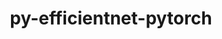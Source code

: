 ---
title: "py-efficientnet-pytorch"
layout: cache
categories: [package, develop]
meta: {"compilers": ["none"], "num_specs": 118, "num_specs_by_stack": {"ml-darwin-aarch64-mps": 22, "ml-linux-aarch64-cpu": 24, "ml-linux-aarch64-cuda": 25, "ml-linux-x86_64-cpu": 23, "ml-linux-x86_64-cuda": 24, "root": 118}, "oss": ["sequoia", "ubuntu24.04"], "platforms": ["darwin", "linux"], "stacks": ["ml-darwin-aarch64-mps", "ml-linux-aarch64-cpu", "ml-linux-aarch64-cuda", "ml-linux-x86_64-cpu", "ml-linux-x86_64-cuda", "root"], "targets": ["aarch64", "x86_64_v3"], "versions": ["0.7.1"]}
spec_details: [{"compiler": "none", "hash": "2evu4w7xddarcr6mavplr6gvyj3stzzk", "os": "ubuntu24.04", "platform": "linux", "size": "-", "stacks": ["ml-linux-aarch64-cpu", "root"], "target": "aarch64", "variants": ["build_system=python_pip"], "versions": ["0.7.1"]}, {"compiler": "none", "hash": "2pty2ca43jtyklbcbs5ssznqkz75rqzh", "os": "sequoia", "platform": "darwin", "size": "-", "stacks": ["ml-darwin-aarch64-mps", "root"], "target": "aarch64", "variants": ["build_system=python_pip"], "versions": ["0.7.1"]}, {"compiler": "none", "hash": "2x4eqkazckurbtgbgtbaiao7yh6vp4ru", "os": "sequoia", "platform": "darwin", "size": "-", "stacks": ["ml-darwin-aarch64-mps", "root"], "target": "aarch64", "variants": ["build_system=python_pip"], "versions": ["0.7.1"]}, {"compiler": "none", "hash": "3bxwnxkj3rkyktqbkc2tfqkm2ofl4bej", "os": "ubuntu24.04", "platform": "linux", "size": "-", "stacks": ["ml-linux-x86_64-cpu", "root"], "target": "x86_64_v3", "variants": ["build_system=python_pip"], "versions": ["0.7.1"]}, {"compiler": "none", "hash": "3nbxvuif4t5m4vydaempwxwnpysppide", "os": "sequoia", "platform": "darwin", "size": "-", "stacks": ["ml-darwin-aarch64-mps", "root"], "target": "aarch64", "variants": ["build_system=python_pip"], "versions": ["0.7.1"]}, {"compiler": "none", "hash": "3qh23ktbh47jxarszcdvbmwfnzflg6h4", "os": "ubuntu24.04", "platform": "linux", "size": "-", "stacks": ["ml-linux-aarch64-cpu", "root"], "target": "aarch64", "variants": ["build_system=python_pip"], "versions": ["0.7.1"]}, {"compiler": "none", "hash": "44b4oefttj6xcg5ihw5vbyheluh32xor", "os": "ubuntu24.04", "platform": "linux", "size": "-", "stacks": ["ml-linux-x86_64-cuda", "root"], "target": "x86_64_v3", "variants": ["build_system=python_pip"], "versions": ["0.7.1"]}, {"compiler": "none", "hash": "44wm3lvht37feydhiv5kgnilvxyh4zjl", "os": "sequoia", "platform": "darwin", "size": "-", "stacks": ["ml-darwin-aarch64-mps", "root"], "target": "aarch64", "variants": ["build_system=python_pip"], "versions": ["0.7.1"]}, {"compiler": "none", "hash": "4bjcttgevw767y2i53hinfxtb74piiio", "os": "ubuntu24.04", "platform": "linux", "size": "-", "stacks": ["ml-linux-aarch64-cuda", "root"], "target": "aarch64", "variants": ["build_system=python_pip"], "versions": ["0.7.1"]}, {"compiler": "none", "hash": "4c3yuv5gegkcrdcptknmbt4bfyrmepgw", "os": "sequoia", "platform": "darwin", "size": "-", "stacks": ["ml-darwin-aarch64-mps", "root"], "target": "aarch64", "variants": ["build_system=python_pip"], "versions": ["0.7.1"]}, {"compiler": "none", "hash": "4nzoigyr35lldscqvtmkezgugg2c5pe5", "os": "ubuntu24.04", "platform": "linux", "size": "-", "stacks": ["ml-linux-x86_64-cuda", "root"], "target": "x86_64_v3", "variants": ["build_system=python_pip"], "versions": ["0.7.1"]}, {"compiler": "none", "hash": "4qxu2bkvtmlqfrmcm2dnz4xpzzagjimr", "os": "ubuntu24.04", "platform": "linux", "size": "-", "stacks": ["ml-linux-x86_64-cpu", "root"], "target": "x86_64_v3", "variants": ["build_system=python_pip"], "versions": ["0.7.1"]}, {"compiler": "none", "hash": "4t2zihj4w6jifxvtggekhkwkxcuircyp", "os": "sequoia", "platform": "darwin", "size": "-", "stacks": ["ml-darwin-aarch64-mps", "root"], "target": "aarch64", "variants": ["build_system=python_pip"], "versions": ["0.7.1"]}, {"compiler": "none", "hash": "4udow5hoq74k5ej424e4efm6qglpzorn", "os": "ubuntu24.04", "platform": "linux", "size": "-", "stacks": ["ml-linux-aarch64-cpu", "root"], "target": "aarch64", "variants": ["build_system=python_pip"], "versions": ["0.7.1"]}, {"compiler": "none", "hash": "5estjoppnbbfwjzplzlpam6sr4jrjhde", "os": "ubuntu24.04", "platform": "linux", "size": "-", "stacks": ["ml-linux-x86_64-cuda", "root"], "target": "x86_64_v3", "variants": ["build_system=python_pip"], "versions": ["0.7.1"]}, {"compiler": "none", "hash": "6l65ogw7nk6q275g4dhpey2c7ziwfvrg", "os": "sequoia", "platform": "darwin", "size": "-", "stacks": ["ml-darwin-aarch64-mps", "root"], "target": "aarch64", "variants": ["build_system=python_pip"], "versions": ["0.7.1"]}, {"compiler": "none", "hash": "6uplb42fi37rcf3yi5ajikc7v5okxxb5", "os": "ubuntu24.04", "platform": "linux", "size": "-", "stacks": ["ml-linux-aarch64-cpu", "root"], "target": "aarch64", "variants": ["build_system=python_pip"], "versions": ["0.7.1"]}, {"compiler": "none", "hash": "6ydswws4hpwv6ryhjebeessrqh32g6hc", "os": "ubuntu24.04", "platform": "linux", "size": "-", "stacks": ["ml-linux-x86_64-cuda", "root"], "target": "x86_64_v3", "variants": ["build_system=python_pip"], "versions": ["0.7.1"]}, {"compiler": "none", "hash": "6zc7rn7dj7gxgbjrbdggrmezre2kwzau", "os": "ubuntu24.04", "platform": "linux", "size": "-", "stacks": ["ml-linux-aarch64-cpu", "root"], "target": "aarch64", "variants": ["build_system=python_pip"], "versions": ["0.7.1"]}, {"compiler": "none", "hash": "72v7isebhnhbmcd6hvgp2muvba4xwad3", "os": "ubuntu24.04", "platform": "linux", "size": "-", "stacks": ["ml-linux-aarch64-cpu", "root"], "target": "aarch64", "variants": ["build_system=python_pip"], "versions": ["0.7.1"]}, {"compiler": "none", "hash": "76d4pyfyj4blz3qpa7kp3rvrtf7lch7z", "os": "sequoia", "platform": "darwin", "size": "-", "stacks": ["ml-darwin-aarch64-mps", "root"], "target": "aarch64", "variants": ["build_system=python_pip"], "versions": ["0.7.1"]}, {"compiler": "none", "hash": "77eayfuwq6emgtfhajmiboszg4w6pxfm", "os": "ubuntu24.04", "platform": "linux", "size": "-", "stacks": ["ml-linux-aarch64-cuda", "root"], "target": "aarch64", "variants": ["build_system=python_pip"], "versions": ["0.7.1"]}, {"compiler": "none", "hash": "7duy35pycgldcoqdwz5jqmie7qowjdms", "os": "ubuntu24.04", "platform": "linux", "size": "-", "stacks": ["ml-linux-x86_64-cpu", "root"], "target": "x86_64_v3", "variants": ["build_system=python_pip"], "versions": ["0.7.1"]}, {"compiler": "none", "hash": "7grfu2663ao2lfynkxxt5cpyih6wupm7", "os": "ubuntu24.04", "platform": "linux", "size": "-", "stacks": ["ml-linux-x86_64-cpu", "root"], "target": "x86_64_v3", "variants": ["build_system=python_pip"], "versions": ["0.7.1"]}, {"compiler": "none", "hash": "7j5ksu7c4gyw6y3tinqg2bdao2mmkvsf", "os": "sequoia", "platform": "darwin", "size": "-", "stacks": ["ml-darwin-aarch64-mps", "root"], "target": "aarch64", "variants": ["build_system=python_pip"], "versions": ["0.7.1"]}, {"compiler": "none", "hash": "7oy3ixdtquyasefeocgdec7mnkgnhjer", "os": "ubuntu24.04", "platform": "linux", "size": "-", "stacks": ["ml-linux-x86_64-cpu", "root"], "target": "x86_64_v3", "variants": ["build_system=python_pip"], "versions": ["0.7.1"]}, {"compiler": "none", "hash": "7pbw4qckbnbr2c7ztw2icsqnzk4ghvsk", "os": "sequoia", "platform": "darwin", "size": "-", "stacks": ["ml-darwin-aarch64-mps", "root"], "target": "aarch64", "variants": ["build_system=python_pip"], "versions": ["0.7.1"]}, {"compiler": "none", "hash": "7pgfak6avvc5dcncbm2cfp7bykyurw25", "os": "sequoia", "platform": "darwin", "size": "-", "stacks": ["ml-darwin-aarch64-mps", "root"], "target": "aarch64", "variants": ["build_system=python_pip"], "versions": ["0.7.1"]}, {"compiler": "none", "hash": "a4ghihhztq4pho6kzcdx2fvgd6uymyyl", "os": "ubuntu24.04", "platform": "linux", "size": "-", "stacks": ["ml-linux-x86_64-cuda", "root"], "target": "x86_64_v3", "variants": ["build_system=python_pip"], "versions": ["0.7.1"]}, {"compiler": "none", "hash": "a5pnxn4hqi6ajo4tbm4tvszbufhudb27", "os": "ubuntu24.04", "platform": "linux", "size": "-", "stacks": ["ml-linux-aarch64-cpu", "root"], "target": "aarch64", "variants": ["build_system=python_pip"], "versions": ["0.7.1"]}, {"compiler": "none", "hash": "aps3ixug5urtydus2mikqnmmdxd6jekh", "os": "ubuntu24.04", "platform": "linux", "size": "-", "stacks": ["ml-linux-x86_64-cuda", "root"], "target": "x86_64_v3", "variants": ["build_system=python_pip"], "versions": ["0.7.1"]}, {"compiler": "none", "hash": "b6viqrejhpyzx27zz4iaq3hu74k5kyoo", "os": "ubuntu24.04", "platform": "linux", "size": "-", "stacks": ["ml-linux-aarch64-cuda", "root"], "target": "aarch64", "variants": ["build_system=python_pip"], "versions": ["0.7.1"]}, {"compiler": "none", "hash": "bnenbwi56ie2qr2vb7ovyteklk67ubqv", "os": "ubuntu24.04", "platform": "linux", "size": "-", "stacks": ["ml-linux-x86_64-cpu", "root"], "target": "x86_64_v3", "variants": ["build_system=python_pip"], "versions": ["0.7.1"]}, {"compiler": "none", "hash": "buabljoyvz7km3425wll7ae5sp5pzf3e", "os": "ubuntu24.04", "platform": "linux", "size": "-", "stacks": ["ml-linux-x86_64-cpu", "root"], "target": "x86_64_v3", "variants": ["build_system=python_pip"], "versions": ["0.7.1"]}, {"compiler": "none", "hash": "bwkbl3cork2msaqcwo7iny6rr4hyzazu", "os": "ubuntu24.04", "platform": "linux", "size": "-", "stacks": ["ml-linux-aarch64-cpu", "root"], "target": "aarch64", "variants": ["build_system=python_pip"], "versions": ["0.7.1"]}, {"compiler": "none", "hash": "co34nfelqkieiuaf7hvdvs4jxypxspww", "os": "ubuntu24.04", "platform": "linux", "size": "-", "stacks": ["ml-linux-aarch64-cpu", "root"], "target": "aarch64", "variants": ["build_system=python_pip"], "versions": ["0.7.1"]}, {"compiler": "none", "hash": "cquhwanhsfcyosj3y2w7violtk67jgbq", "os": "ubuntu24.04", "platform": "linux", "size": "-", "stacks": ["ml-linux-aarch64-cuda", "root"], "target": "aarch64", "variants": ["build_system=python_pip"], "versions": ["0.7.1"]}, {"compiler": "none", "hash": "cr4rbvpyxb3ax22k6qlinw3rufjrnkap", "os": "ubuntu24.04", "platform": "linux", "size": "-", "stacks": ["ml-linux-x86_64-cpu", "root"], "target": "x86_64_v3", "variants": ["build_system=python_pip"], "versions": ["0.7.1"]}, {"compiler": "none", "hash": "djoneuf7o772obfyjakkr3o7w3cgeaa3", "os": "ubuntu24.04", "platform": "linux", "size": "-", "stacks": ["ml-linux-aarch64-cpu", "root"], "target": "aarch64", "variants": ["build_system=python_pip"], "versions": ["0.7.1"]}, {"compiler": "none", "hash": "dy24uh7gzg7ry4lghbxlk6vnjuynlfaq", "os": "ubuntu24.04", "platform": "linux", "size": "-", "stacks": ["ml-linux-aarch64-cpu", "root"], "target": "aarch64", "variants": ["build_system=python_pip"], "versions": ["0.7.1"]}, {"compiler": "none", "hash": "dy6y347xjx4uxxv77onfd5b267qnynoy", "os": "ubuntu24.04", "platform": "linux", "size": "-", "stacks": ["ml-linux-aarch64-cpu", "root"], "target": "aarch64", "variants": ["build_system=python_pip"], "versions": ["0.7.1"]}, {"compiler": "none", "hash": "dyfufqmo63lf5z2eqy45hgw6kuniorgq", "os": "ubuntu24.04", "platform": "linux", "size": "-", "stacks": ["ml-linux-x86_64-cuda", "root"], "target": "x86_64_v3", "variants": ["build_system=python_pip"], "versions": ["0.7.1"]}, {"compiler": "none", "hash": "ebncn7zwgtxpotzgjcdo5anairyksnkg", "os": "ubuntu24.04", "platform": "linux", "size": "-", "stacks": ["ml-linux-aarch64-cuda", "root"], "target": "aarch64", "variants": ["build_system=python_pip"], "versions": ["0.7.1"]}, {"compiler": "none", "hash": "f4ljyu2fuumq4q7oofptij2dhsf6f622", "os": "sequoia", "platform": "darwin", "size": "-", "stacks": ["ml-darwin-aarch64-mps", "root"], "target": "aarch64", "variants": ["build_system=python_pip"], "versions": ["0.7.1"]}, {"compiler": "none", "hash": "f5i5fsdornhdmmghvjxx2iws4fevwegu", "os": "ubuntu24.04", "platform": "linux", "size": "-", "stacks": ["ml-linux-x86_64-cuda", "root"], "target": "x86_64_v3", "variants": ["build_system=python_pip"], "versions": ["0.7.1"]}, {"compiler": "none", "hash": "ff62tys6li3jwsuecxpjh6rbbgns22em", "os": "ubuntu24.04", "platform": "linux", "size": "-", "stacks": ["ml-linux-x86_64-cpu", "root"], "target": "x86_64_v3", "variants": ["build_system=python_pip"], "versions": ["0.7.1"]}, {"compiler": "none", "hash": "g5orrvicbkodydtkuynjdokgtnxdzreb", "os": "ubuntu24.04", "platform": "linux", "size": "-", "stacks": ["ml-linux-aarch64-cuda", "root"], "target": "aarch64", "variants": ["build_system=python_pip"], "versions": ["0.7.1"]}, {"compiler": "none", "hash": "ggdjfmlcc7bxtbsgndzis47aqxzox7qn", "os": "ubuntu24.04", "platform": "linux", "size": "-", "stacks": ["ml-linux-x86_64-cuda", "root"], "target": "x86_64_v3", "variants": ["build_system=python_pip"], "versions": ["0.7.1"]}, {"compiler": "none", "hash": "gi436hjnhp3ica75q7vu626ozre4p6bv", "os": "ubuntu24.04", "platform": "linux", "size": "-", "stacks": ["ml-linux-x86_64-cuda", "root"], "target": "x86_64_v3", "variants": ["build_system=python_pip"], "versions": ["0.7.1"]}, {"compiler": "none", "hash": "hbmcjkiubgudlkaoj5lfs3mdnh3kpehb", "os": "ubuntu24.04", "platform": "linux", "size": "-", "stacks": ["ml-linux-aarch64-cuda", "root"], "target": "aarch64", "variants": ["build_system=python_pip"], "versions": ["0.7.1"]}, {"compiler": "none", "hash": "hmdfzpxnxod7p5ionpwq67w3kohl5odg", "os": "ubuntu24.04", "platform": "linux", "size": "-", "stacks": ["ml-linux-aarch64-cuda", "root"], "target": "aarch64", "variants": ["build_system=python_pip"], "versions": ["0.7.1"]}, {"compiler": "none", "hash": "i6xeh3aj3m6cxo6k4f5u4pxccwlttehk", "os": "sequoia", "platform": "darwin", "size": "-", "stacks": ["ml-darwin-aarch64-mps", "root"], "target": "aarch64", "variants": ["build_system=python_pip"], "versions": ["0.7.1"]}, {"compiler": "none", "hash": "iivwhqe57gnn2wfdiv7muwf6qu77uxwb", "os": "ubuntu24.04", "platform": "linux", "size": "-", "stacks": ["ml-linux-x86_64-cuda", "root"], "target": "x86_64_v3", "variants": ["build_system=python_pip"], "versions": ["0.7.1"]}, {"compiler": "none", "hash": "iym6jrimuhjzmkzpjssp6e45w735gose", "os": "ubuntu24.04", "platform": "linux", "size": "-", "stacks": ["ml-linux-aarch64-cpu", "root"], "target": "aarch64", "variants": ["build_system=python_pip"], "versions": ["0.7.1"]}, {"compiler": "none", "hash": "j5kogplu46xzolmokxtp4auipe3qqjtf", "os": "ubuntu24.04", "platform": "linux", "size": "-", "stacks": ["ml-linux-aarch64-cuda", "root"], "target": "aarch64", "variants": ["build_system=python_pip"], "versions": ["0.7.1"]}, {"compiler": "none", "hash": "kdmg3hv664q2httt6mv6jfbwn4jkc62b", "os": "ubuntu24.04", "platform": "linux", "size": "-", "stacks": ["ml-linux-x86_64-cpu", "root"], "target": "x86_64_v3", "variants": ["build_system=python_pip"], "versions": ["0.7.1"]}, {"compiler": "none", "hash": "khuzafubmu5oykm7new4bo4zz6xb5kyr", "os": "ubuntu24.04", "platform": "linux", "size": "-", "stacks": ["ml-linux-aarch64-cpu", "root"], "target": "aarch64", "variants": ["build_system=python_pip"], "versions": ["0.7.1"]}, {"compiler": "none", "hash": "l3qcvghmn3vaxneckvcmbha3kba3z6bu", "os": "ubuntu24.04", "platform": "linux", "size": "-", "stacks": ["ml-linux-x86_64-cuda", "root"], "target": "x86_64_v3", "variants": ["build_system=python_pip"], "versions": ["0.7.1"]}, {"compiler": "none", "hash": "lcz26d3nz5wumm6avawd7yspyfcvc23l", "os": "sequoia", "platform": "darwin", "size": "-", "stacks": ["ml-darwin-aarch64-mps", "root"], "target": "aarch64", "variants": ["build_system=python_pip"], "versions": ["0.7.1"]}, {"compiler": "none", "hash": "lszcr4tasiv5pfnlc5zuozj5kczh4xac", "os": "ubuntu24.04", "platform": "linux", "size": "-", "stacks": ["ml-linux-aarch64-cpu", "root"], "target": "aarch64", "variants": ["build_system=python_pip"], "versions": ["0.7.1"]}, {"compiler": "none", "hash": "lwyugziaf6h744zx7rtukouxjegmn7b5", "os": "ubuntu24.04", "platform": "linux", "size": "-", "stacks": ["ml-linux-aarch64-cpu", "root"], "target": "aarch64", "variants": ["build_system=python_pip"], "versions": ["0.7.1"]}, {"compiler": "none", "hash": "lymsmeysoisyytfki44qszzaronbwilv", "os": "ubuntu24.04", "platform": "linux", "size": "-", "stacks": ["ml-linux-x86_64-cpu", "root"], "target": "x86_64_v3", "variants": ["build_system=python_pip"], "versions": ["0.7.1"]}, {"compiler": "none", "hash": "mg554aasktm2obpntrvni6wuvn6aogp4", "os": "ubuntu24.04", "platform": "linux", "size": "-", "stacks": ["ml-linux-aarch64-cuda", "root"], "target": "aarch64", "variants": ["build_system=python_pip"], "versions": ["0.7.1"]}, {"compiler": "none", "hash": "mp6mdc3hpn75ot3g3tx2lysxako5kaiq", "os": "ubuntu24.04", "platform": "linux", "size": "-", "stacks": ["ml-linux-aarch64-cpu", "root"], "target": "aarch64", "variants": ["build_system=python_pip"], "versions": ["0.7.1"]}, {"compiler": "none", "hash": "n6xykt445h2ajmnvyho2zqsw6co4qfmg", "os": "ubuntu24.04", "platform": "linux", "size": "-", "stacks": ["ml-linux-x86_64-cuda", "root"], "target": "x86_64_v3", "variants": ["build_system=python_pip"], "versions": ["0.7.1"]}, {"compiler": "none", "hash": "nhiuwv73mxrq6wu45g3mlxmayhsxrm2v", "os": "ubuntu24.04", "platform": "linux", "size": "-", "stacks": ["ml-linux-aarch64-cuda", "root"], "target": "aarch64", "variants": ["build_system=python_pip"], "versions": ["0.7.1"]}, {"compiler": "none", "hash": "nvvzrxm3chzdskdrsdv3fzmc4q7iovp2", "os": "ubuntu24.04", "platform": "linux", "size": "-", "stacks": ["ml-linux-aarch64-cuda", "root"], "target": "aarch64", "variants": ["build_system=python_pip"], "versions": ["0.7.1"]}, {"compiler": "none", "hash": "ny5zabl6g6ykf4tuxze5tjs3qvk6yh7c", "os": "ubuntu24.04", "platform": "linux", "size": "-", "stacks": ["ml-linux-aarch64-cuda", "root"], "target": "aarch64", "variants": ["build_system=python_pip"], "versions": ["0.7.1"]}, {"compiler": "none", "hash": "oqaer46tl7btidj5y3bcf3klu6xjp2ng", "os": "sequoia", "platform": "darwin", "size": "-", "stacks": ["ml-darwin-aarch64-mps", "root"], "target": "aarch64", "variants": ["build_system=python_pip"], "versions": ["0.7.1"]}, {"compiler": "none", "hash": "otjq7ji7dsgyv56jm5elgl4ju7cqltmg", "os": "ubuntu24.04", "platform": "linux", "size": "-", "stacks": ["ml-linux-aarch64-cuda", "root"], "target": "aarch64", "variants": ["build_system=python_pip"], "versions": ["0.7.1"]}, {"compiler": "none", "hash": "oz5q4og7nmicpgxow7mc5aujef7rpp2i", "os": "ubuntu24.04", "platform": "linux", "size": "-", "stacks": ["ml-linux-x86_64-cpu", "root"], "target": "x86_64_v3", "variants": ["build_system=python_pip"], "versions": ["0.7.1"]}, {"compiler": "none", "hash": "pctcyrltlxfinwme6uyodhtb7ool6cjx", "os": "ubuntu24.04", "platform": "linux", "size": "-", "stacks": ["ml-linux-aarch64-cuda", "root"], "target": "aarch64", "variants": ["build_system=python_pip"], "versions": ["0.7.1"]}, {"compiler": "none", "hash": "peutuiw5baqxcbioybzb337entzdndy3", "os": "ubuntu24.04", "platform": "linux", "size": "-", "stacks": ["ml-linux-x86_64-cuda", "root"], "target": "x86_64_v3", "variants": ["build_system=python_pip"], "versions": ["0.7.1"]}, {"compiler": "none", "hash": "pfbgnfwntl2ay7rnfp6rw744d57arh4d", "os": "ubuntu24.04", "platform": "linux", "size": "-", "stacks": ["ml-linux-x86_64-cpu", "root"], "target": "x86_64_v3", "variants": ["build_system=python_pip"], "versions": ["0.7.1"]}, {"compiler": "none", "hash": "pik2j2kxquysdcebqzjbynl2523v32ni", "os": "ubuntu24.04", "platform": "linux", "size": "-", "stacks": ["ml-linux-aarch64-cpu", "root"], "target": "aarch64", "variants": ["build_system=python_pip"], "versions": ["0.7.1"]}, {"compiler": "none", "hash": "pp2c7zctnvrue4d2rpnrz3os7whzye3p", "os": "ubuntu24.04", "platform": "linux", "size": "-", "stacks": ["ml-linux-x86_64-cuda", "root"], "target": "x86_64_v3", "variants": ["build_system=python_pip"], "versions": ["0.7.1"]}, {"compiler": "none", "hash": "qau6ajq4eaq5iaghmwzscitvjcrtxe3l", "os": "ubuntu24.04", "platform": "linux", "size": "-", "stacks": ["ml-linux-aarch64-cuda", "root"], "target": "aarch64", "variants": ["build_system=python_pip"], "versions": ["0.7.1"]}, {"compiler": "none", "hash": "qgx2zqcenwa7bnhqifsxlojcsbu62k6h", "os": "sequoia", "platform": "darwin", "size": "-", "stacks": ["ml-darwin-aarch64-mps", "root"], "target": "aarch64", "variants": ["build_system=python_pip"], "versions": ["0.7.1"]}, {"compiler": "none", "hash": "qqvcpjzze4p4ticjg3oqwp7u45tcc53o", "os": "ubuntu24.04", "platform": "linux", "size": "-", "stacks": ["ml-linux-x86_64-cpu", "root"], "target": "x86_64_v3", "variants": ["build_system=python_pip"], "versions": ["0.7.1"]}, {"compiler": "none", "hash": "r4xayfh6wfkkdcx6s7kggldxdzu7n6ii", "os": "ubuntu24.04", "platform": "linux", "size": "-", "stacks": ["ml-linux-x86_64-cuda", "root"], "target": "x86_64_v3", "variants": ["build_system=python_pip"], "versions": ["0.7.1"]}, {"compiler": "none", "hash": "rfpy6alcdhydfbklyv2wrbp3h6bfp7gd", "os": "ubuntu24.04", "platform": "linux", "size": "-", "stacks": ["ml-linux-aarch64-cuda", "root"], "target": "aarch64", "variants": ["build_system=python_pip"], "versions": ["0.7.1"]}, {"compiler": "none", "hash": "rpbuxiclspiclwyzbxmsqjvx7hvf25jo", "os": "ubuntu24.04", "platform": "linux", "size": "-", "stacks": ["ml-linux-x86_64-cpu", "root"], "target": "x86_64_v3", "variants": ["build_system=python_pip"], "versions": ["0.7.1"]}, {"compiler": "none", "hash": "rxmon3ndlkoveqiar7mrybgbkihoigch", "os": "ubuntu24.04", "platform": "linux", "size": "-", "stacks": ["ml-linux-x86_64-cpu", "root"], "target": "x86_64_v3", "variants": ["build_system=python_pip"], "versions": ["0.7.1"]}, {"compiler": "none", "hash": "s2gjhx5325fqxla2j7tcuerll7enppbj", "os": "ubuntu24.04", "platform": "linux", "size": "-", "stacks": ["ml-linux-x86_64-cpu", "root"], "target": "x86_64_v3", "variants": ["build_system=python_pip"], "versions": ["0.7.1"]}, {"compiler": "none", "hash": "s6omsoym46gqj3fp6rqrsesmknoaf7a6", "os": "ubuntu24.04", "platform": "linux", "size": "-", "stacks": ["ml-linux-aarch64-cpu", "root"], "target": "aarch64", "variants": ["build_system=python_pip"], "versions": ["0.7.1"]}, {"compiler": "none", "hash": "sb2dvc2a37uwr6mpof4rc7vt5a4ojet3", "os": "ubuntu24.04", "platform": "linux", "size": "-", "stacks": ["ml-linux-x86_64-cuda", "root"], "target": "x86_64_v3", "variants": ["build_system=python_pip"], "versions": ["0.7.1"]}, {"compiler": "none", "hash": "sedl4re45q7lwcpavh7a26amcapt4ced", "os": "sequoia", "platform": "darwin", "size": "-", "stacks": ["ml-darwin-aarch64-mps", "root"], "target": "aarch64", "variants": ["build_system=python_pip"], "versions": ["0.7.1"]}, {"compiler": "none", "hash": "swp7y5si2me367unicvu356imhwpec6z", "os": "ubuntu24.04", "platform": "linux", "size": "-", "stacks": ["ml-linux-x86_64-cpu", "root"], "target": "x86_64_v3", "variants": ["build_system=python_pip"], "versions": ["0.7.1"]}, {"compiler": "none", "hash": "sxr65alrk7bs5mjdarxsuppzol6s6vdb", "os": "ubuntu24.04", "platform": "linux", "size": "-", "stacks": ["ml-linux-x86_64-cpu", "root"], "target": "x86_64_v3", "variants": ["build_system=python_pip"], "versions": ["0.7.1"]}, {"compiler": "none", "hash": "tcz5lrgrvkgzferyt3ga6gpcxuq45rgn", "os": "ubuntu24.04", "platform": "linux", "size": "-", "stacks": ["ml-linux-aarch64-cpu", "root"], "target": "aarch64", "variants": ["build_system=python_pip"], "versions": ["0.7.1"]}, {"compiler": "none", "hash": "tfposeiq3xtip3yhxqvijttbvhljqhy4", "os": "ubuntu24.04", "platform": "linux", "size": "-", "stacks": ["ml-linux-aarch64-cpu", "root"], "target": "aarch64", "variants": ["build_system=python_pip"], "versions": ["0.7.1"]}, {"compiler": "none", "hash": "to6r4usqoyekvxv3oishvzvpsjcymgrn", "os": "ubuntu24.04", "platform": "linux", "size": "-", "stacks": ["ml-linux-x86_64-cuda", "root"], "target": "x86_64_v3", "variants": ["build_system=python_pip"], "versions": ["0.7.1"]}, {"compiler": "none", "hash": "tv2jfzxoi6v6rs7ir7bkibwrqlrpp7id", "os": "ubuntu24.04", "platform": "linux", "size": "-", "stacks": ["ml-linux-x86_64-cuda", "root"], "target": "x86_64_v3", "variants": ["build_system=python_pip"], "versions": ["0.7.1"]}, {"compiler": "none", "hash": "u75npuvg725f22pbbu2momtpv7l5yoib", "os": "ubuntu24.04", "platform": "linux", "size": "-", "stacks": ["ml-linux-x86_64-cuda", "root"], "target": "x86_64_v3", "variants": ["build_system=python_pip"], "versions": ["0.7.1"]}, {"compiler": "none", "hash": "uf2dpsfswafpfrzhahepavi6qqti6vbq", "os": "ubuntu24.04", "platform": "linux", "size": "-", "stacks": ["ml-linux-aarch64-cuda", "root"], "target": "aarch64", "variants": ["build_system=python_pip"], "versions": ["0.7.1"]}, {"compiler": "none", "hash": "ufv6sbxgaphbkq67eavmoyrvkqvtm3vb", "os": "sequoia", "platform": "darwin", "size": "-", "stacks": ["ml-darwin-aarch64-mps", "root"], "target": "aarch64", "variants": ["build_system=python_pip"], "versions": ["0.7.1"]}, {"compiler": "none", "hash": "uh5z57e2vouszq74mtuoysxgrw4asgjq", "os": "ubuntu24.04", "platform": "linux", "size": "-", "stacks": ["ml-linux-aarch64-cuda", "root"], "target": "aarch64", "variants": ["build_system=python_pip"], "versions": ["0.7.1"]}, {"compiler": "none", "hash": "v2alallygarx3n52wepeqal3t75dnnlq", "os": "ubuntu24.04", "platform": "linux", "size": "-", "stacks": ["ml-linux-x86_64-cuda", "root"], "target": "x86_64_v3", "variants": ["build_system=python_pip"], "versions": ["0.7.1"]}, {"compiler": "none", "hash": "vjsww6vjpztyvqzski6kiqqvvmzafbwp", "os": "ubuntu24.04", "platform": "linux", "size": "-", "stacks": ["ml-linux-aarch64-cuda", "root"], "target": "aarch64", "variants": ["build_system=python_pip"], "versions": ["0.7.1"]}, {"compiler": "none", "hash": "vmehm37lwcdogr52lptqhe6h3qewrz5c", "os": "sequoia", "platform": "darwin", "size": "-", "stacks": ["ml-darwin-aarch64-mps", "root"], "target": "aarch64", "variants": ["build_system=python_pip"], "versions": ["0.7.1"]}, {"compiler": "none", "hash": "vrruwxhozexdqhis2bzxbkbp5yhsr5ga", "os": "ubuntu24.04", "platform": "linux", "size": "-", "stacks": ["ml-linux-x86_64-cpu", "root"], "target": "x86_64_v3", "variants": ["build_system=python_pip"], "versions": ["0.7.1"]}, {"compiler": "none", "hash": "vwfq7re57llu5hmeyslkhgjocrm7uw56", "os": "ubuntu24.04", "platform": "linux", "size": "-", "stacks": ["ml-linux-x86_64-cpu", "root"], "target": "x86_64_v3", "variants": ["build_system=python_pip"], "versions": ["0.7.1"]}, {"compiler": "none", "hash": "wgj4m2pjxndrk3tdlkbojlpe6jqsyvw3", "os": "ubuntu24.04", "platform": "linux", "size": "-", "stacks": ["ml-linux-aarch64-cuda", "root"], "target": "aarch64", "variants": ["build_system=python_pip"], "versions": ["0.7.1"]}, {"compiler": "none", "hash": "wlh4xmgczl3iauq2ezq2s5tukqqcryzk", "os": "ubuntu24.04", "platform": "linux", "size": "-", "stacks": ["ml-linux-x86_64-cpu", "root"], "target": "x86_64_v3", "variants": ["build_system=python_pip"], "versions": ["0.7.1"]}, {"compiler": "none", "hash": "wmfbnzlqa3s32kh2sinq3gtbawwu6pvf", "os": "sequoia", "platform": "darwin", "size": "-", "stacks": ["ml-darwin-aarch64-mps", "root"], "target": "aarch64", "variants": ["build_system=python_pip"], "versions": ["0.7.1"]}, {"compiler": "none", "hash": "wvrhgpipgnve46gbs6iedhf4gxi3fxx6", "os": "ubuntu24.04", "platform": "linux", "size": "-", "stacks": ["ml-linux-aarch64-cpu", "root"], "target": "aarch64", "variants": ["build_system=python_pip"], "versions": ["0.7.1"]}, {"compiler": "none", "hash": "x43rrfu6t2gl6ssktcsl6gdbm4lkvc7n", "os": "sequoia", "platform": "darwin", "size": "-", "stacks": ["ml-darwin-aarch64-mps", "root"], "target": "aarch64", "variants": ["build_system=python_pip"], "versions": ["0.7.1"]}, {"compiler": "none", "hash": "xebsu6evay7xmtfnshz45e4thvlipg5t", "os": "ubuntu24.04", "platform": "linux", "size": "-", "stacks": ["ml-linux-aarch64-cuda", "root"], "target": "aarch64", "variants": ["build_system=python_pip"], "versions": ["0.7.1"]}, {"compiler": "none", "hash": "xnddvcciqbqpuv5uyn52dkq3sooofwdi", "os": "ubuntu24.04", "platform": "linux", "size": "-", "stacks": ["ml-linux-aarch64-cuda", "root"], "target": "aarch64", "variants": ["build_system=python_pip"], "versions": ["0.7.1"]}, {"compiler": "none", "hash": "xsjoqr6cnke4xfxwgnz54ndha47dcgph", "os": "sequoia", "platform": "darwin", "size": "-", "stacks": ["ml-darwin-aarch64-mps", "root"], "target": "aarch64", "variants": ["build_system=python_pip"], "versions": ["0.7.1"]}, {"compiler": "none", "hash": "ycnaf64u3ga6inyaf3iix7invaecrswn", "os": "ubuntu24.04", "platform": "linux", "size": "-", "stacks": ["ml-linux-aarch64-cuda", "root"], "target": "aarch64", "variants": ["build_system=python_pip"], "versions": ["0.7.1"]}, {"compiler": "none", "hash": "yhyetuqcxyh5bu4dry7twkeq7jxqvfmp", "os": "ubuntu24.04", "platform": "linux", "size": "-", "stacks": ["ml-linux-x86_64-cuda", "root"], "target": "x86_64_v3", "variants": ["build_system=python_pip"], "versions": ["0.7.1"]}, {"compiler": "none", "hash": "yqwrw3dibhjn2viiccyrvbwwz27xxuzn", "os": "ubuntu24.04", "platform": "linux", "size": "-", "stacks": ["ml-linux-aarch64-cuda", "root"], "target": "aarch64", "variants": ["build_system=python_pip"], "versions": ["0.7.1"]}, {"compiler": "none", "hash": "yw7x4r3cqcnpl2eyqoyohcv4ga7akzqs", "os": "ubuntu24.04", "platform": "linux", "size": "-", "stacks": ["ml-linux-x86_64-cpu", "root"], "target": "x86_64_v3", "variants": ["build_system=python_pip"], "versions": ["0.7.1"]}, {"compiler": "none", "hash": "zhjaznvfklfxxgtnw5wr6ujbq73hoeip", "os": "ubuntu24.04", "platform": "linux", "size": "-", "stacks": ["ml-linux-aarch64-cpu", "root"], "target": "aarch64", "variants": ["build_system=python_pip"], "versions": ["0.7.1"]}, {"compiler": "none", "hash": "zolah6s2wlwvficwgovhbfpbe4itkeda", "os": "ubuntu24.04", "platform": "linux", "size": "-", "stacks": ["ml-linux-aarch64-cpu", "root"], "target": "aarch64", "variants": ["build_system=python_pip"], "versions": ["0.7.1"]}, {"compiler": "none", "hash": "ztbcnnk5h2nqihpz2mg6ieurpoxrqeya", "os": "ubuntu24.04", "platform": "linux", "size": "-", "stacks": ["ml-linux-x86_64-cuda", "root"], "target": "x86_64_v3", "variants": ["build_system=python_pip"], "versions": ["0.7.1"]}, {"compiler": "none", "hash": "zuk2kt44wehydflqqq6dkerb3vm6z6kx", "os": "ubuntu24.04", "platform": "linux", "size": "-", "stacks": ["ml-linux-x86_64-cuda", "root"], "target": "x86_64_v3", "variants": ["build_system=python_pip"], "versions": ["0.7.1"]}]
---